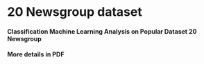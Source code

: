 # 20 Newsgroup dataset 
#### Classification Machine Learning Analysis on Popular Dataset 20 Newsgroup
#### More details in PDF
